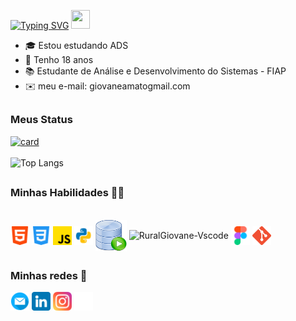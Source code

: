 [![Typing SVG](https://readme-typing-svg.demolab.com?font=Audiowide&size=30&duration=3000&pause=900&color=F70000&background=FF000000&center=true&vCenter=true&width=200&height=25&lines=Bem+vindo+)](https://git.io/typing-svg) <img src="https://raw.githubusercontent.com/MartinHeinz/MartinHeinz/master/wave.gif" width="30px" height="30px">


- 🎓 Estou estudando ADS
- :tada: Tenho 18 anos
- 📚 Estudante de Análise e Desenvolvimento do Sistemas - FIAP
- ✉️ meu e-mail: giovaneamatogmail.com

##
### Meus Status 

  [![card](https://github-readme-stats.vercel.app/api?username=ruralgiovane&theme=shadow_red&show_icons=true)](https://github.com/ruralgiovane/)
  <br>
  <br>
  ![Top Langs](https://github-readme-stats.vercel.app/api/top-langs/?username=ruralgiovane&anuraghazra&layout=compact&theme=shadow_red&hide_progress=true)


##
  
### Minhas Habilidades 🧑‍💻
<div style="display: inline"><br>
  <img align="center" alt="RuralGiovane-HTML" height="30" width="30" margin-top="10" src="tecnology-images/html.png">
  <img align="center" alt="RuralGiovane-CSS" height="30" width="30" margin-top="10" src="tecnology-images/css-3.png">
  <img align="center" alt="RuralGiovane-JS" height="30" width="30" margin-top="10" src="tecnology-images/js.png">
  <img align="center" alt="RuralGiovane-Python" height="30" width="30" margin-top="10" src="tecnology-images/python.png">
  <img align="center" alt="RuralGiovane-OracleSQLDevloper" height="50" width="50" margin-top="10" src="tecnology-images/oracle-sql-icon.png" />
  <img align="center" alt="RuralGiovane-Vscode" height="30" width="30" margin-top="10" src="https://cdn.jsdelivr.net/gh/devicons/devicon/icons/vscode/vscode-original.svg" />
  <img align="center" alt="RuralGiovane-Figma" height="30" width="30" margin-top="10" src="tecnology-images/figma.png" />
  <img align="center" alt="RuralGiovane-Git" height="30" width="30" margin-top="10" src="tecnology-images/Git-Icon.png" />  

##

### Minhas redes 📱
  
<div> 
  <a href = "mailto:giovaneamato@gmail.com"><img src="social-media-images/email.png" height="30" width="30" margin-top="10" target="_blank"></a>
  <a href="https://www.linkedin.com/in/giovane-amato-276217306"><img src="social-media-images/linkedin.png" height="30" width="30" margin-top="10" target="_blank"></a>
  <a href="https://www.instagram.com/rural_giovane"><img src="social-media-images/instagram.png" height="30" width="30" margin-top="10" target="_blank"></a>
  <a href="https://github.com/RuralGiovane"><img src="social-media-images/github.png" height="30" width="30" margin-top="10" margin-right="10" target="_blank"></a>
</div>
